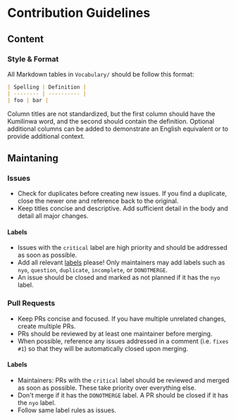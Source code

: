 # Contribution Guidelines

## Content

### Style & Format

All Markdown tables in `Vocabulary/` should be follow this format:

```markdown
| Spelling | Definition |
| -------- | ---------- |
| foo | bar |
```

Column titles are not standardized, but the first column should have the Kumilinwa word, and the second should contain the definition. Optional additional columns can be added to demonstrate an English equivalent or to provide additional context.

## Maintaning

### Issues

- Check for duplicates before creating new issues. If you find a duplicate, close the newer one and reference back to the original.
- Keep titles concise and descriptive. Add sufficient detail in the body and detail all major changes.

#### Labels

- Issues with the `critical` label are high priority and should be addressed as soon as possible.
- Add all relevant [labels](https://github.com/Transconlang/translang/labels) please! Only maintainers may add labels such as `nyo`, `question`, `duplicate`, `incomplete`, or `DONOTMERGE`.
- An issue should be closed and marked as not planned if it has the `nyo` label.

### Pull Requests

- Keep PRs concise and focused. If you have multiple unrelated changes, create multiple PRs.
- PRs should be reviewed by at least one maintainer before merging.
- When possible, reference any issues addressed in a comment (i.e. `fixes #1`) so that they will be automatically closed upon merging.

#### Labels

- Maintainers: PRs with the `critical` label should be reviewed and merged as soon as possible. These take priority over everything else.
- Don't merge if it has the `DONOTMERGE` label. A PR should be closed if it has the `nyo` label.
- Follow same label rules as issues.
